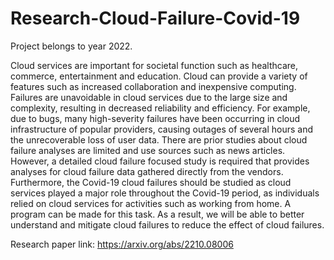 # Research-Cloud-Failure-Covid-19

Project belongs to year 2022.
 
Cloud services are important for societal function such as healthcare, commerce, entertainment and education. Cloud can provide a variety of features such as increased collaboration and inexpensive computing. Failures are unavoidable in cloud services due to the large size and complexity, resulting in decreased reliability and efficiency. For example, due to bugs, many high-severity failures have been occurring in cloud infrastructure of popular providers, causing outages of several hours and the unrecoverable loss of user data. There are prior studies about cloud failure analyses are limited and use sources such as news articles. However, a detailed cloud failure focused study is required that provides analyses for cloud failure data gathered directly from the vendors. Furthermore, the Covid-19 cloud failures should be studied as cloud services played a major role throughout the Covid-19 period, as individuals relied on cloud services for activities such as working from home. A program can be made for this task. As a result, we will be able to better understand and mitigate cloud failures to reduce the effect of cloud failures.

Research paper link: https://arxiv.org/abs/2210.08006 
